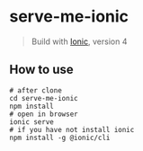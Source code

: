 # serve-me-ionic

> Build with [Ionic](https://ionicframework.com/), version 4

## How to use

```shell script
# after clone
cd serve-me-ionic
npm install
# open in browser
ionic serve
# if you have not install ionic
npm install -g @ionic/cli
```
